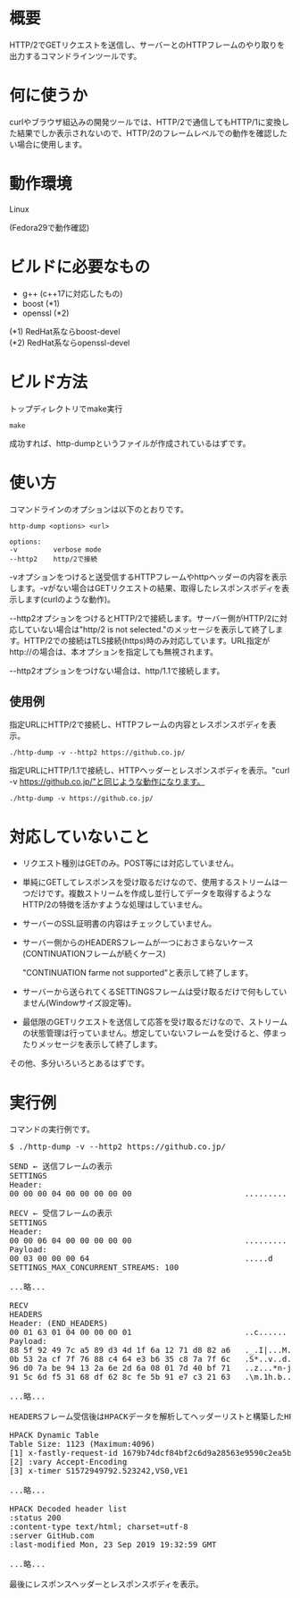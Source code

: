 # 概要

HTTP/2でGETリクエストを送信し、サーバーとのHTTPフレームのやり取りを出力するコマンドラインツールです。

# 何に使うか

curlやブラウザ組込みの開発ツールでは、HTTP/2で通信してもHTTP/1に変換した結果でしか表示されないので、HTTP/2のフレームレベルでの動作を確認したい場合に使用します。

# 動作環境

Linux

(Fedora29で動作確認)

# ビルドに必要なもの

- g++ (c++17に対応したもの)
- boost (*1)
- openssl (*2)

(*1) RedHat系ならboost-devel<br />
(*2) RedHat系ならopenssl-devel

# ビルド方法

トップディレクトリでmake実行

    make

成功すれば、http-dumpというファイルが作成されているはずです。

# 使い方

コマンドラインのオプションは以下のとおりです。

    http-dump <options> <url>
    
    options:
    -v         verbose mode
    --http2    http/2で接続

-vオプションをつけると送受信するHTTPフレームやhttpヘッダーの内容を表示します。-vがない場合はGETリクエストの結果、取得したレスポンスボディを表示します(curlのような動作)。

--http2オプションをつけるとHTTP/2で接続します。サーバー側がHTTP/2に対応していない場合は"http/2 is not selected."のメッセージを表示して終了します。HTTP/2での接続はTLS接続(https)時のみ対応しています。URL指定がhttp://の場合は、本オプションを指定しても無視されます。

--http2オプションをつけない場合は、http/1.1で接続します。

## 使用例

指定URLにHTTP/2で接続し、HTTPフレームの内容とレスポンスボディを表示。

    ./http-dump -v --http2 https://github.co.jp/


指定URLにHTTP/1.1で接続し、HTTPヘッダーとレスポンスボディを表示。"curl -v https://github.co.jp/"と同じような動作になります。

    ./http-dump -v https://github.co.jp/


# 対応していないこと

- リクエスト種別はGETのみ。POST等には対応していません。

- 単純にGETしてレスポンスを受け取るだけなので、使用するストリームは一つだけです。複数ストリームを作成し並行してデータを取得するようなHTTP/2の特徴を活かすような処理はしていません。

- サーバーのSSL証明書の内容はチェックしていません。

- サーバー側からのHEADERSフレームが一つにおさまらないケース(CONTINUATIONフレームが続くケース)

  "CONTINUATION farme not supported"と表示して終了します。

- サーバーから送られてくるSETTINGSフレームは受け取るだけで何もしていません(Windowサイズ設定等)。

- 最低限のGETリクエストを送信して応答を受け取るだけなので、ストリームの状態管理は行っていません。想定していないフレームを受けると、停まったりメッセージを表示して終了します。

その他、多分いろいろとあるはずです。

# 実行例

コマンドの実行例です。

<pre>
$ ./http-dump -v --http2 https://github.co.jp/

SEND ← 送信フレームの表示
SETTINGS
Header:
00 00 00 04 00 00 00 00 00                        .........

RECV ← 受信フレームの表示
SETTINGS
Header:
00 00 06 04 00 00 00 00 00                        .........
Payload:
00 03 00 00 00 64                                 .....d
SETTINGS_MAX_CONCURRENT_STREAMS: 100

...略...

RECV
HEADERS
Header: (END_HEADERS)
00 01 63 01 04 00 00 00 01                        ..c......
Payload:
88 5f 92 49 7c a5 89 d3 4d 1f 6a 12 71 d8 82 a6   ._.I|...M.j.q...
0b 53 2a cf 7f 76 88 c4 64 e3 b6 35 c8 7a 7f 6c   .S*..v..d..5.z.l
96 d0 7a be 94 13 2a 6e 2d 6a 08 01 7d 40 bf 71   ..z...*n-j..}@.q
91 5c 6d f5 31 68 df 62 8c fe 5b 91 e7 c3 21 63   .\m.1h.b..[...!c

...略...

HEADERSフレーム受信後はHPACKデータを解析してヘッダーリストと構築したHPACK Dynamic Tableの内容を表示。

HPACK Dynamic Table
Table Size: 1123 (Maximum:4096)
[1] x-fastly-request-id 1679b74dcf84bf2c6d9a28563e9590c2ea5b636f
[2] :vary Accept-Encoding
[3] x-timer S1572949792.523242,VS0,VE1

...略...

HPACK Decoded header list
:status 200
:content-type text/html; charset=utf-8
:server GitHub.com
:last-modified Mon, 23 Sep 2019 19:32:59 GMT

...略...

最後にレスポンスヘッダーとレスポンスボディを表示。

</pre>
